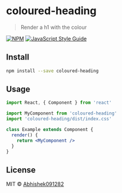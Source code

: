 # coloured-heading

> Render a h1 with the colour

[![NPM](https://img.shields.io/npm/v/coloured-heading.svg)](https://www.npmjs.com/package/coloured-heading) [![JavaScript Style Guide](https://img.shields.io/badge/code_style-standard-brightgreen.svg)](https://standardjs.com)

## Install

```bash
npm install --save coloured-heading
```

## Usage

```jsx
import React, { Component } from 'react'

import MyComponent from 'coloured-heading'
import 'coloured-heading/dist/index.css'

class Example extends Component {
  render() {
    return <MyComponent />
  }
}
```

## License

MIT © [Abhishek091282](https://github.com/Abhishek091282)
